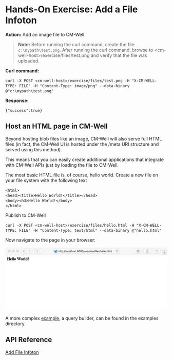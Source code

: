 # Hands-On Exercise: Add a File Infoton #

**Action:** Add an image file to CM-Well.

>**Note:** Before running the curl command, create the file: `c:\mypath\test.png`. After running the curl command, browse to \<cm-well-host\>/exercise/files/test.png and verify that the file was uploaded.

**Curl command:**

    curl -X POST <cm-well-host>/exercise/files/test.png -H "X-CM-WELL-TYPE: FILE" -H "Content-Type: image/png" --data-binary @"c:\mypath\test.png"

**Response:**

    {"success":true}

## Host an HTML page in CM-Well ##

Beyond hosting blob files like an image, CM-Well will also serve full HTML files (in fact, the CM-Well UI is hosted under the /meta URI structure and served using this method).

This means that you can easily create additional applications that integrate with CM-Well APIs just by loading the file to CM-Well.

The most basic HTML file is, of course, hello world. Create a new file on your file system with the following text

```
<html>
<head><title>Hello World!</title></head>
<body><h3>Hello World!</body>
</html>
```

Publish to CM-Well

    curl -X POST <cm-well-host>/exercise/files/hello.html -H "X-CM-WELL-TYPE: FILE" -H "Content-Type: text/html" --data-binary @"hello.html"

Now navigate to the page in your browser:

<img src="./_Images/hello_world.png"/>

A more complex [example](./examples/search_builder.html), a query builder, can be found in the examples directory.

## API Reference ##
[Add File Infoton](API.Update.AddFileInfoton.md)

